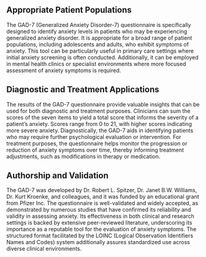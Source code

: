 ## Appropriate Patient Populations

The GAD-7 (Generalized Anxiety Disorder-7) questionnaire is specifically designed to identify anxiety levels in patients who may be experiencing generalized anxiety disorder. It is appropriate for a broad range of patient populations, including adolescents and adults, who exhibit symptoms of anxiety. This tool can be particularly useful in primary care settings where initial anxiety screening is often conducted. Additionally, it can be employed in mental health clinics or specialist environments where more focused assessment of anxiety symptoms is required.

## Diagnostic and Treatment Applications

The results of the GAD-7 questionnaire provide valuable insights that can be used for both diagnostic and treatment purposes. Clinicians can sum the scores of the seven items to yield a total score that informs the severity of a patient’s anxiety. Scores range from 0 to 21, with higher scores indicating more severe anxiety. Diagnostically, the GAD-7 aids in identifying patients who may require further psychological evaluation or intervention. For treatment purposes, the questionnaire helps monitor the progression or reduction of anxiety symptoms over time, thereby informing treatment adjustments, such as modifications in therapy or medication.

## Authorship and Validation

The GAD-7 was developed by Dr. Robert L. Spitzer, Dr. Janet B.W. Williams, Dr. Kurt Kroenke, and colleagues, and it was funded by an educational grant from Pfizer Inc. The questionnaire is well-validated and widely accepted, as demonstrated by numerous studies that have confirmed its reliability and validity in assessing anxiety. Its effectiveness in both clinical and research settings is backed by extensive peer-reviewed literature, underscoring its importance as a reputable tool for the evaluation of anxiety symptoms. The structured format facilitated by the LOINC (Logical Observation Identifiers Names and Codes) system additionally assures standardized use across diverse clinical environments.